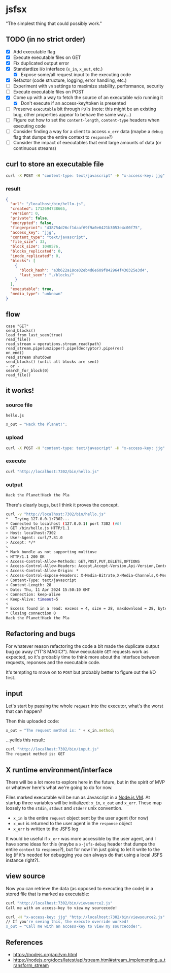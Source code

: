 # jsfsx

"The simplest thing that could possibly work."

## TODO (in no strict order)
- [x] Add executable flag
- [x] Execute executable files on GET
- [x] Fix duplicated output error
- [x] Standardize i/o interface (`x_in`, `x_out`, etc.)
  - [x] Expose some/all request input to the executing code
- [x] Refactor (code structure, logging, error handling, etc.)
- [ ] Experiment with `vm` settings to maximize stability, performance, security
- [ ] Execute executable files on POST
- [x] Come up with a way to fetch the source of an executable w/o running it
  - [x] Don't execute if an access-key/token is presented
- [ ] Preserve `executable` bit through `PUT`s (note: this might be an existing bug, other properties appear to behave the same way...)
- [ ] Figure out how to set the `content-length`, `content-type` headers when executing code
- [ ] Consider finding a way for a client to access `x_err` data (maybe a `debug` flag that dumps the entire context to `response`?)
- [ ] Consider the impact of executables that emit large amounts of data (or continuous streams)

## curl to store an executable file
```bash
curl -X POST -H "content-type: text/javascript" -H "x-access-key: jjg" -H "x-executable: true" --data-binary @hello.js "http://localhost:7302/bin/hello.js"
```

### result
```json
{
  "url": "/localhost/bin/hello.js",
  "created": 1712694738665,
  "version": 0,
  "private": false,
  "encrypted": false,
  "fingerprint": "438754d26cf1daaf69f9a0e6421b3053e4c00f75",
  "access_key": "jjg",
  "content_type": "text/javascript",
  "file_size": 33,
  "block_size": 1048576,
  "blocks_replicated": 0,
  "inode_replicated": 0,
  "blocks": [
    {
      "block_hash": "a3b622a18ce02eb4d6e609f842964f430325e3d4",
      "last_seen": "./blocks/"
    }
  ],
  "executable": true,
  "media_type": "unknown"
}
```

## flow
```
case "GET"
send_blocks()
load_from_last_seen(true)
read_file()
read_stream = operations.stream_read(path)
read_stream.pipe(unzipper).pipe(decryptor).pipe(res)
on_end()
read_stream shutdown
send_blocks() (until all blocks are sent)
- or -
search_for_block(0)
read_file()
```

## it works!

### source file
`hello.js`
```javascript
x_out = "Hack the Planet!";
```

### upload
```bash
curl -X POST -H "content-type: text/javascript" -H "x-access-key: jjg" -H "x-executable: true" --data-binary @hello.js "http://localhost:7302/bin/hello.js"
```

### execute
```bash
curl "http://localhost:7302/bin/hello.js"
```

### output
```bash
Hack the Planet!Hack the Pla
```

There's clearly bugs, but I think it proves the concept.

```bash
curl -v "http://localhost:7302/bin/hello.js"
*   Trying 127.0.0.1:7302...
* Connected to localhost (127.0.0.1) port 7302 (#0)
> GET /bin/hello.js HTTP/1.1
> Host: localhost:7302
> User-Agent: curl/7.81.0
> Accept: */*
> 
* Mark bundle as not supporting multiuse
< HTTP/1.1 200 OK
< Access-Control-Allow-Methods: GET,POST,PUT,DELETE,OPTIONS
< Access-Control-Allow-Headers: Accept,Accept-Version,Api-Version,Content-Type,Origin,Range,X_FILENAME,X-Access-Key,X-Access-Token,X-Append,X-Encrypted,X-Private,X-Replacement-Access-Key,X-Requested-With,X-Executable
< Access-Control-Allow-Origin: *
< Access-Control-Expose-Headers: X-Media-Bitrate,X-Media-Channels,X-Media-Duration,X-Media-Resolution,X-Media-Size,X-Media-Type
< Content-Type: text/javascript
< Content-Length: 28
< Date: Thu, 11 Apr 2024 15:50:10 GMT
< Connection: keep-alive
< Keep-Alive: timeout=5
< 
* Excess found in a read: excess = 4, size = 28, maxdownload = 28, bytecount = 0
* Closing connection 0
Hack the Planet!Hack the Pla
```

## Refactoring and bugs

For whatever reason refactoring the code a bit made the duplicate output bug go away ("IT'S MAGIC!").  Now executable `GET` requests work as expected, so it's probably time to think more about the interface between requests, reponses and the executable code.

It's tempting to move on to `POST` but probably better to figure out the I/O first..


## input

Let's start by passing the whole `request` into the executor, what's the worst that can happen?

Then this uploaded code:

```javascript
x_out = "The request method is: " + x_in.method;
```

...yeilds this result:
```bash
curl "http://localhost:7302/bin/input.js"
The request method is: GET
```

## X runtime environment/interface

There will be a lot more to explore here in the future, but in the spirit of MVP or whatever here's what we're going to do for now.

Files marked executable will be run as Javascript in a [Node.js VM](https://nodejs.org/api/vm.html#vm-executing-javascript).  At startup three variables will be initialized: `x_in`, `x_out` and `x_err`.  These map loosely to the `stdin`, `stdout` and `stderr` unix convention.
* `x_in` is the entire `request` object sent by the user agent (for now)
* `x_out` is returned to the user agent in the `response` object
* `x_err` is written to the JSFS log

It would be useful if `x_err` was more accessible by the user agent, and I have some ideas for this (maybe a `x-jsfs-debug` header that dumps the entire `context` to `response`?), but for now I'm just going to let it write to the log (if it's needed for debugging you can always do that using a local JSFS instance right?).

## view source
Now you can retrieve the data (as opposed to executing the code) in a stored file that is marked as executable:

```bash
curl "http://localhost:7302/bin/viewsource2.js"
Call me with an access-key to view my sourcecode!

curl -H "x-access-key: jjg" "http://localhost:7302/bin/viewsource2.js"
// If you're seeing this, the execute override worked!
x_out = "Call me with an access-key to view my sourcecode!";
```

## References
* https://nodejs.org/api/vm.html
* https://nodejs.org/docs/latest/api/stream.html#stream_implementing_a_transform_stream
